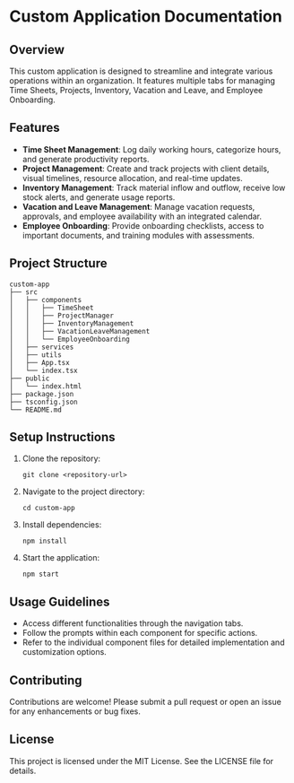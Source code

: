 # Custom Application Documentation

## Overview
This custom application is designed to streamline and integrate various operations within an organization. It features multiple tabs for managing Time Sheets, Projects, Inventory, Vacation and Leave, and Employee Onboarding.

## Features
- **Time Sheet Management**: Log daily working hours, categorize hours, and generate productivity reports.
- **Project Management**: Create and track projects with client details, visual timelines, resource allocation, and real-time updates.
- **Inventory Management**: Track material inflow and outflow, receive low stock alerts, and generate usage reports.
- **Vacation and Leave Management**: Manage vacation requests, approvals, and employee availability with an integrated calendar.
- **Employee Onboarding**: Provide onboarding checklists, access to important documents, and training modules with assessments.

## Project Structure
```
custom-app
├── src
│   ├── components
│   │   ├── TimeSheet
│   │   ├── ProjectManager
│   │   ├── InventoryManagement
│   │   ├── VacationLeaveManagement
│   │   └── EmployeeOnboarding
│   ├── services
│   ├── utils
│   ├── App.tsx
│   └── index.tsx
├── public
│   └── index.html
├── package.json
├── tsconfig.json
└── README.md
```

## Setup Instructions
1. Clone the repository:
   ```
   git clone <repository-url>
   ```
2. Navigate to the project directory:
   ```
   cd custom-app
   ```
3. Install dependencies:
   ```
   npm install
   ```
4. Start the application:
   ```
   npm start
   ```

## Usage Guidelines
- Access different functionalities through the navigation tabs.
- Follow the prompts within each component for specific actions.
- Refer to the individual component files for detailed implementation and customization options.

## Contributing
Contributions are welcome! Please submit a pull request or open an issue for any enhancements or bug fixes.

## License
This project is licensed under the MIT License. See the LICENSE file for details.